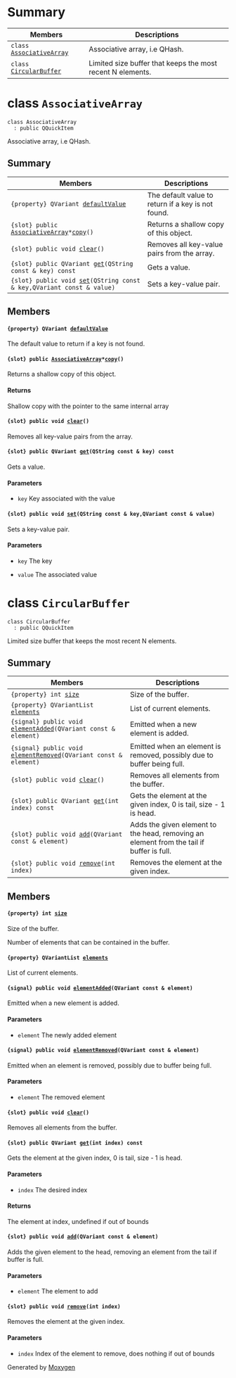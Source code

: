 # Summary

 Members                        | Descriptions                                
--------------------------------|---------------------------------------------
`class `[`AssociativeArray`](#classAssociativeArray) | Associative array, i.e QHash.
`class `[`CircularBuffer`](#classCircularBuffer) | Limited size buffer that keeps the most recent N elements.

# class `AssociativeArray` 

```
class AssociativeArray
  : public QQuickItem
```  

Associative array, i.e QHash.

## Summary

 Members                        | Descriptions                                
--------------------------------|---------------------------------------------
`{property} QVariant `[`defaultValue`](#classAssociativeArray_1aaf5a91a1d42fd38b8257903923dff7d9) | The default value to return if a key is not found.
`{slot} public `[`AssociativeArray`](#classAssociativeArray)` * `[`copy`](#classAssociativeArray_1a800f31b43915fa77989e5884e43b86a7)`()` | Returns a shallow copy of this object.
`{slot} public void `[`clear`](#classAssociativeArray_1a5d5d2811c46992bb883ed987109cda4b)`()` | Removes all key-value pairs from the array.
`{slot} public QVariant `[`get`](#classAssociativeArray_1aa19b34889b19e4f299b278ae9b3ece94)`(QString const & key) const` | Gets a value.
`{slot} public void `[`set`](#classAssociativeArray_1a385f0a6126de906ef0144533c29a1427)`(QString const & key,QVariant const & value)` | Sets a key-value pair.

## Members

#### `{property} QVariant `[`defaultValue`](#classAssociativeArray_1aaf5a91a1d42fd38b8257903923dff7d9) 

The default value to return if a key is not found.

#### `{slot} public `[`AssociativeArray`](#classAssociativeArray)` * `[`copy`](#classAssociativeArray_1a800f31b43915fa77989e5884e43b86a7)`()` 

Returns a shallow copy of this object.

#### Returns
Shallow copy with the pointer to the same internal array

#### `{slot} public void `[`clear`](#classAssociativeArray_1a5d5d2811c46992bb883ed987109cda4b)`()` 

Removes all key-value pairs from the array.

#### `{slot} public QVariant `[`get`](#classAssociativeArray_1aa19b34889b19e4f299b278ae9b3ece94)`(QString const & key) const` 

Gets a value.

#### Parameters
* `key` Key associated with the value

#### `{slot} public void `[`set`](#classAssociativeArray_1a385f0a6126de906ef0144533c29a1427)`(QString const & key,QVariant const & value)` 

Sets a key-value pair.

#### Parameters
* `key` The key 

* `value` The associated value

# class `CircularBuffer` 

```
class CircularBuffer
  : public QQuickItem
```  

Limited size buffer that keeps the most recent N elements.

## Summary

 Members                        | Descriptions                                
--------------------------------|---------------------------------------------
`{property} int `[`size`](#classCircularBuffer_1a7a7d84c020ab0d9adf9ece1c1e774d37) | Size of the buffer.
`{property} QVariantList `[`elements`](#classCircularBuffer_1ad93bb2946ad657a061ffae5237d570dc) | List of current elements.
`{signal} public void `[`elementAdded`](#classCircularBuffer_1a2544f9274f55deaad070c8d092b826b2)`(QVariant const & element)` | Emitted when a new element is added.
`{signal} public void `[`elementRemoved`](#classCircularBuffer_1aa63b5a240bcba2ec8d2bccd224e55a43)`(QVariant const & element)` | Emitted when an element is removed, possibly due to buffer being full.
`{slot} public void `[`clear`](#classCircularBuffer_1ae3acd33319508f7499654995ec7f0384)`()` | Removes all elements from the buffer.
`{slot} public QVariant `[`get`](#classCircularBuffer_1a0723efbbf738f43c76cc555046d64de6)`(int index) const` | Gets the element at the given index, 0 is tail, size - 1 is head.
`{slot} public void `[`add`](#classCircularBuffer_1aa224562fa982063bf93fc73e279ddd20)`(QVariant const & element)` | Adds the given element to the head, removing an element from the tail if buffer is full.
`{slot} public void `[`remove`](#classCircularBuffer_1a5d70b2ebde87284083fc73fa875f5b82)`(int index)` | Removes the element at the given index.

## Members

#### `{property} int `[`size`](#classCircularBuffer_1a7a7d84c020ab0d9adf9ece1c1e774d37) 

Size of the buffer.

Number of elements that can be contained in the buffer.

#### `{property} QVariantList `[`elements`](#classCircularBuffer_1ad93bb2946ad657a061ffae5237d570dc) 

List of current elements.

#### `{signal} public void `[`elementAdded`](#classCircularBuffer_1a2544f9274f55deaad070c8d092b826b2)`(QVariant const & element)` 

Emitted when a new element is added.

#### Parameters
* `element` The newly added element

#### `{signal} public void `[`elementRemoved`](#classCircularBuffer_1aa63b5a240bcba2ec8d2bccd224e55a43)`(QVariant const & element)` 

Emitted when an element is removed, possibly due to buffer being full.

#### Parameters
* `element` The removed element

#### `{slot} public void `[`clear`](#classCircularBuffer_1ae3acd33319508f7499654995ec7f0384)`()` 

Removes all elements from the buffer.

#### `{slot} public QVariant `[`get`](#classCircularBuffer_1a0723efbbf738f43c76cc555046d64de6)`(int index) const` 

Gets the element at the given index, 0 is tail, size - 1 is head.

#### Parameters
* `index` The desired index

#### Returns
The element at index, undefined if out of bounds

#### `{slot} public void `[`add`](#classCircularBuffer_1aa224562fa982063bf93fc73e279ddd20)`(QVariant const & element)` 

Adds the given element to the head, removing an element from the tail if buffer is full.

#### Parameters
* `element` The element to add

#### `{slot} public void `[`remove`](#classCircularBuffer_1a5d70b2ebde87284083fc73fa875f5b82)`(int index)` 

Removes the element at the given index.

#### Parameters
* `index` Index of the element to remove, does nothing if out of bounds

Generated by [Moxygen](https://sourcey.com/moxygen)